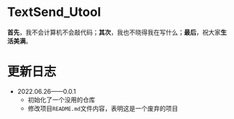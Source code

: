 # TextSend_Utool

**首先**，我不会计算机不会敲代码；**其次**，我也不晓得我在写什么；**最后**，祝大家**生活美满**。

# 更新日志

- 2022.06.26——0.0.1
  - 初始化了一个没用的仓库
  - 修改项目`README.md`文件内容，表明这是一个废弃的项目